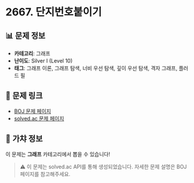 # 2667. 단지번호붙이기

## 📊 문제 정보
- **카테고리**: 그래프
- **난이도**: Silver I (Level 10)
- **태그**: 그래프 이론, 그래프 탐색, 너비 우선 탐색, 깊이 우선 탐색, 격자 그래프, 플러드 필

## 🔗 문제 링크
- [BOJ 문제 페이지](https://www.acmicpc.net/problem/2667)
- [solved.ac 문제 페이지](https://solved.ac/problems/2667)

## 🎯 가챠 정보
이 문제는 **그래프** 카테고리에서 뽑을 수 있습니다!

> ⚠️ 이 문제는 solved.ac API를 통해 생성되었습니다. 
> 자세한 문제 설명은 BOJ 페이지를 참고해주세요.
